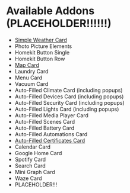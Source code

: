 # Available Addons (PLACEHOLDER!!!!!!)

  - [Simple Weather Card](addons/simple-weather-card.md)
  - Photo Picture Elements
  - Homekit Button Single
  - Homekit Button Row
  - [Map Card](addons/map-card.md)
  - Laundry Card
  - Menu Card
  - Vacuum Card
  - Auto-Filled Climate Card (including popups)
  - Auto-Filled Devices Card (including popups)
  - Auto-Filled Security Card (including popups)
  - Auto-Filled Lights Card (including popups)
  - Auto-Filled Media Player Card
  - Auto-Filled Scenes Card
  - Auto-Filled Battery Card
  - Auto-Filled Automations Card
  - [Auto-Filled Certificates Card](addons/auto-fill-certificates-card.md)
  - Calendar Card
  - Google Home Card
  - Spotify Card
  - Search Card
  - Mini Graph Card
  - Waze Card
  - PLACEHOLDER!!!
